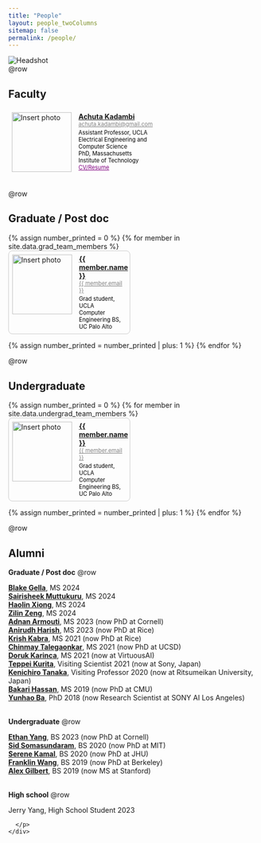 ```yaml
---
title: "People"
layout: people_twoColumns
sitemap: false
permalink: /people/
---
```

<style>
  .team-container {
    display: flex;
    flex-wrap: wrap;
    justify-content: space-between; /* Distribute columns evenly */
  }
  .team-column {
    width: calc(50% - 0.5em); /* Each column takes up half the width with a small gap */
    margin-bottom: 1em; /* Add some vertical spacing between rows */
  }
  .team-member {
    display: flex;
    align-items: flex-start; /* Align items to the top */
    padding: 0.5em;
    border: 1px solid #ccc;
    border-radius: 8px;
  }
  .team-member-PI{
    display: flex;
    align-items: flex-start; /* Align items to the top */
    padding: 0.5em;
   
  }

  .team-member-PI img {
  width: 120px; /* Keep image size */
  height: 120px;
  margin-right: 1em; /* Margin between photo and text */
  object-fit: cover;
}
  .team-member img {
    width: 120px;
    height: 120px;
    margin-right: 1em; /* Margin between photo and text */
    object-fit: cover;
  }
  .team-member-details {
    display: flex;
    flex-direction: column;
  }
  .team-member-name {
    margin-bottom: 0.0em; /* Space between name and email */
  }
  .team-member-email {
    color: black; /* Email color */
    font-size: 0.8em;
    margin-bottom: 0.3em; /* Space between email and education */
    color: gray;
  }
  .team-member-education {
    color: black;
    font-size: 0.8em;
  }
</style>


<div class="full-width">
  <img src= "/assets/images/people/group.jpg" alt="Headshot"> 
</div>
@row

## <b>Faculty</b>

<div class="team-container">
    <div class="team-column">
      <div class="team-member-PI">
        <a href="/assets/Kadambi_CV.pdf">
          <img src="/assets/images/people/achuta_kadambi.png" alt="Insert photo"/>
        </a>
        <div class="team-member-details">
          <a class="team-member-name" href="/assets/Kadambi_CV.pdf">
            <b>Achuta Kadambi</b>
          </a>
          <a class="team-member-email" href="mailto:{{ member.email }}">
            achuta.kadambi@gmail.com
          </a>
          <a class="team-member-education">Assistant Professor, UCLA<br />Electrical Engineering and Computer Science<br/>PhD, Massachusetts Institute of Technology
          </a>
          <div class="body-people"><a style="color: purple; font-size: 0.8em;" href="/assets/Kadambi_CV.pdf">CV/Resume</a></div>
        </div>
      </div>
    </div>
</div>

@row
## <b>Graduate / Post doc</b>

<div class="team-container">
  {% assign number_printed = 0 %}
  {% for member in site.data.grad_team_members %}
    <div class="team-column">
      <div class="team-member">
        <a href="{{ member.profile_link }}">
          <img src="{{ site.url }}/assets/images/people/{{ member.photo }}" alt="Insert photo"/>
        </a>
        <div class="team-member-details">
          <a class="team-member-name" href="{{ member.profile_link }}">
            <b>{{ member.name }}</b>
          </a>
          <a class="team-member-email" href="mailto:{{ member.email }}">
            {{ member.email }}
          </a>
          <a class="team-member-education">Grad student, UCLA<br /> Computer Engineering BS, UC Palo Alto
          </a>
        </div>
      </div>
    </div>
    {% assign number_printed = number_printed | plus: 1 %}
  {% endfor %}
</div>

@row
## <b>Undergraduate</b>

<div class="team-container">
  {% assign number_printed = 0 %}
  {% for member in site.data.undergrad_team_members %}
    <div class="team-column">
      <div class="team-member">
        <a href="{{ member.profile_link }}">
          <img src="{{ site.url }}/assets/images/people/{{ member.photo }}" alt="Insert photo"/>
        </a>
        <div class="team-member-details">
          <a class="team-member-name" href="{{ member.profile_link }}">
            <b>{{ member.name }}</b>
          </a>
          <a class="team-member-email" href="mailto:{{ member.email }}">
            {{ member.email }}
          </a>
          <a class="team-member-education">Grad student, UCLA<br /> Computer Engineering BS, UC Palo Alto
          </a>
        </div>
      </div>
    </div>
    {% assign number_printed = number_printed | plus: 1 %}
  {% endfor %}
</div>

@row
## <b>Alumni</b>

<div class="row">
    <div class="col-md-8">
      <p class="body-sci-miss">

<b>Graduate / Post doc</b>
@row

<b> <a href = "https://www.linkedin.com/in/blake-gella-04a6401ba">Blake Gella</a></b>, MS 2024<br />
<b> <a href = "https://www.linkedin.com/in/sairisheek">Sairisheek Muttukuru</a></b>,  MS 2024<br />
<b><a href = "https://www.linkedin.com/in/haolin-xiong-927221176">Haolin Xiong</a></b>,  MS 2024<br />
<b><a href = "https://www.linkedin.com/in/zilin-zeng-62a682181">Zilin Zeng</a></b>,  MS 2024<br />
<b><a href = "https://adnan-armouti.github.io/">Adnan Armouti</a></b>, MS 2023 (now PhD at Cornell)<br />
<b><a href = "https://anirudh0707.github.io/">Anirudh Harish</a></b>, MS 2023  (now PhD at Rice)<br />
<b><a href = "https://krishk97.github.io/">Krish Kabra</a></b>, MS 2021 (now PhD at Rice)<br />
<b><a href = "https://chinmay0301.github.io/">Chinmay Talegaonkar</a></b>, MS 2021 (now PhD at UCSD)<br />
<b><a href = "https://dorukkarinca.com/">Doruk Karinca</a></b>, MS 2021 (now at VirtuousAI)<br />
<b><a href = "https://jp.linkedin.com/in/teppei-kurita-457409198">Teppei Kurita</a></b>, Visiting Scientist 2021 (now at Sony, Japan)<br />
<b><a href = "https://k-tanaka.me/">Kenichiro Tanaka</a></b>, Visiting Professor 2020 (now at Ritsumeikan University, Japan)<br />
<b><a href = "https://www.contrib.andrew.cmu.edu/~bhassan/index.html">Bakari Hassan</a></b>, MS 2019 (now PhD at CMU)<br />
<b><a href = "https://yhba-ucla.github.io/">Yunhao Ba</a></b>, PhD 2018 (now Research Scientist at SONY AI Los Angeles)<br />

<br>
<b>Undergraduate</b>
@row

<b><a href = "https://www.linkedin.com/in/ethan-yang-60078b1b9">Ethan Yang</a></b>, BS 2023  (now PhD at Cornell)<br />
<b> <a href = "https://sidsoma.github.io/">Sid Somasundaram</a></b>, BS 2020  (now PhD at MIT)<br />
<b><a href = "https://www.linkedin.com/in/serene-kamal">Serene Kamal</a></b>,  BS 2020 (now PhD at JHU)<br />
<b><a href = "https://scholar.google.is/citations?user=FApT9SEAAAAJ&hl=de">Franklin Wang</a></b>, BS 2019 (now PhD at Berkeley)<br />
<b><a href = "https://www.linkedin.com/in/alex-gilbert-b87b15ba/">Alex Gilbert</a></b>,  BS 2019 (now MS at Stanford)<br />

<br>
<b>High school</b>
@row

Jerry Yang,  High School Student 2023<br />

      </p>
    </div>
  </div>
